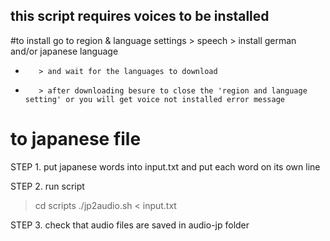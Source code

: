 ## this script requires voices to be installed 
#to install 
go to region & language settings > speech > install german and/or japanese language 
*        > and wait for the languages to download
*        > after downloading besure to close the 'region and language setting' or you will get voice not installed error message
        


# to japanese file
STEP 1. put japanese words into input.txt and put each word on its own line

STEP 2. run script
> cd scripts
> ./jp2audio.sh < input.txt

STEP 3. check that audio files are saved in audio-jp folder

